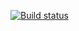 [![Build status](https://ci.appveyor.com/api/projects/status/y507mnr2nx593sku/branch/main?svg=true)](https://ci.appveyor.com/project/Anastasiia86/postman-echo/branch/main)